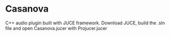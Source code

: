 # Casanova
C++ audio plugin built with JUCE framework.
Download JUCE, build the .sln file and open Casanova.jucer with Projucer.jucer
